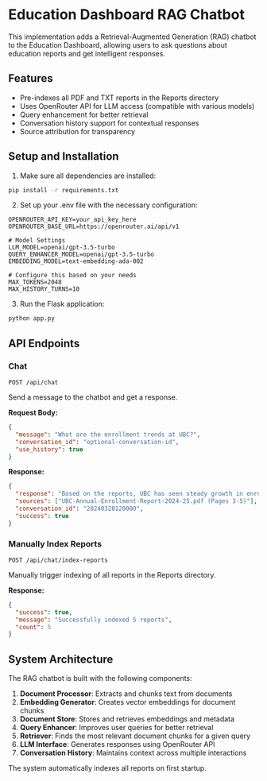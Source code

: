 # Education Dashboard RAG Chatbot

This implementation adds a Retrieval-Augmented Generation (RAG) chatbot to the Education Dashboard, allowing users to ask questions about education reports and get intelligent responses.

## Features

- Pre-indexes all PDF and TXT reports in the Reports directory
- Uses OpenRouter API for LLM access (compatible with various models)
- Query enhancement for better retrieval
- Conversation history support for contextual responses
- Source attribution for transparency

## Setup and Installation

1. Make sure all dependencies are installed:

```bash
pip install -r requirements.txt
```

2. Set up your .env file with the necessary configuration:

```
OPENROUTER_API_KEY=your_api_key_here
OPENROUTER_BASE_URL=https://openrouter.ai/api/v1

# Model Settings
LLM_MODEL=openai/gpt-3.5-turbo
QUERY_ENHANCER_MODEL=openai/gpt-3.5-turbo
EMBEDDING_MODEL=text-embedding-ada-002

# Configure this based on your needs
MAX_TOKENS=2048
MAX_HISTORY_TURNS=10
```

3. Run the Flask application:

```bash
python app.py
```

## API Endpoints

### Chat

```
POST /api/chat
```

Send a message to the chatbot and get a response.

**Request Body:**

```json
{
  "message": "What are the enrollment trends at UBC?",
  "conversation_id": "optional-conversation-id",
  "use_history": true
}
```

**Response:**

```json
{
  "response": "Based on the reports, UBC has seen steady growth in enrollment...",
  "sources": ["UBC-Annual-Enrollment-Report-2024-25.pdf (Pages 3-5)"],
  "conversation_id": "20240328120000",
  "success": true
}
```

### Manually Index Reports

```
POST /api/chat/index-reports
```

Manually trigger indexing of all reports in the Reports directory.

**Response:**

```json
{
  "success": true,
  "message": "Successfully indexed 5 reports",
  "count": 5
}
```

## System Architecture

The RAG chatbot is built with the following components:

1. **Document Processor**: Extracts and chunks text from documents
2. **Embedding Generator**: Creates vector embeddings for document chunks
3. **Document Store**: Stores and retrieves embeddings and metadata
4. **Query Enhancer**: Improves user queries for better retrieval 
5. **Retriever**: Finds the most relevant document chunks for a given query
6. **LLM Interface**: Generates responses using OpenRouter API
7. **Conversation History**: Maintains context across multiple interactions

The system automatically indexes all reports on first startup. 